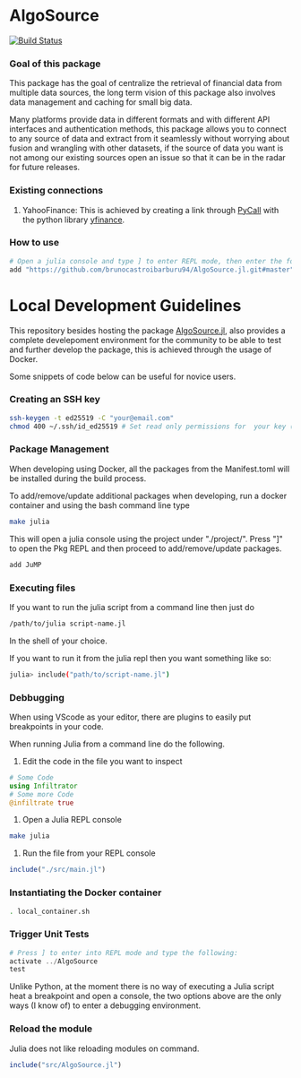 # AlgoSource

[![Build Status](https://github.com/brunocastroibarburu94/AlgoSource.jl/actions/workflows/CI.yml/badge.svg?branch=main)](https://github.com/brunocastroibarburu94/AlgoSource.jl/actions/workflows/CI.yml?query=branch%3Amain)

### Goal of this package
This package has the goal of centralize the retrieval of financial data from multiple data sources, the long term vision of this package also involves data management and caching for small big data.

Many platforms provide data in different formats and with different API interfaces and authentication methods, this package allows you to connect to any source of data and extract from it seamlessly without worrying about fusion and wrangling with other datasets, if the source of data you want is not among our existing sources open an issue so that it can be in the radar for future releases.

### Existing connections
1. YahooFinance: This is achieved by creating a link through [PyCall](https://github.com/JuliaPy/PyCall.jl) with  the python library [yfinance](https://github.com/ranaroussi/yfinance).

### How to use

```julia
# Open a julia console and type ] to enter REPL mode, then enter the following to add the package to your project:
add "https://github.com/brunocastroibarburu94/AlgoSource.jl.git#master"
```


# Local Development Guidelines
This repository besides hosting the package [AlgoSource.jl](https://github.com/brunocastroibarburu94/AlgoSource.jl), also provides a complete develepoment environment for the community to be able to test and further develop the package, this is achieved through the usage of Docker.

Some snippets of code below can be useful for novice users.

### Creating an SSH key
```bash
ssh-keygen -t ed25519 -C "your@email.com"
chmod 400 ~/.ssh/id_ed25519 # Set read only permissions for  your key (surface it in /root/.ssh) it saves time as is the default configuration.
```

### Package Management ###
When developing using Docker, all the packages from the Manifest.toml will be installed during the build process.

To add/remove/update additional packages when developing, run a docker container and using the bash command line type
```bash
make julia
```
This will open a julia console using the project under "./project/". Press "]" to open the Pkg REPL and then proceed to add/remove/update packages.
```bash
add JuMP
```

### Executing files
If you want to run the julia script from a command line then just do
```bash
/path/to/julia script-name.jl
```
In the shell of your choice.

If you want to run it from the julia repl then you want something like so:
```bash
julia> include("path/to/script-name.jl")
```

### Debbugging
When using VScode as your editor, there are plugins to easily put breakpoints in your code.<br>

When running Julia from a command line do the following.
1. Edit the code in the file you want to inspect
```julia
# Some Code 
using Infiltrator
# Some more Code
@infiltrate true 
```
1. Open a Julia REPL console
```bash
make julia
```
1. Run the file from your REPL console
```julia
include("./src/main.jl")
```


### Instantiating the Docker container
```bash
. local_container.sh
```


### Trigger Unit Tests
```julia
# Press ] to enter into REPL mode and type the following:
activate ../AlgoSource
test
```


Unlike Python, at the moment there is no way of executing a Julia script heat a breakpoint and open a console, the two options above are the only ways (I know of) to enter a debugging environment.

### Reload the module 
Julia does not like reloading modules on command.
```julia
include("src/AlgoSource.jl")
```